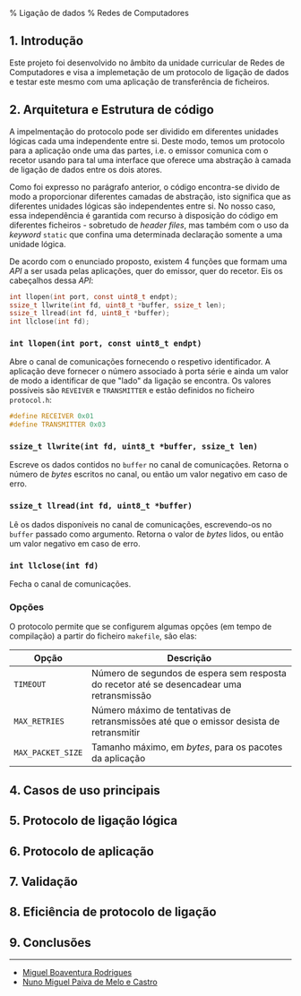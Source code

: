 % Ligação de dados
% Redes de Computadores


## 1. Introdução
Este projeto foi desenvolvido no âmbito da unidade curricular de Redes de Computadores e visa a implemetação de um protocolo de ligação de dados e testar este mesmo com uma aplicação de transferência de ficheiros.

## 2. Arquitetura e Estrutura de código
A impelmentação do protocolo pode ser dividido em diferentes unidades lógicas cada uma independente entre si. Deste modo, temos um protocolo para a aplicação onde uma das partes, i.e. o emissor comunica com o recetor usando para tal uma interface que oferece uma abstração à camada de ligação de dados entre os dois atores.

Como foi expresso no parágrafo anterior, o código encontra-se divido de modo a proporcionar diferentes camadas de abstração, isto significa que as diferentes unidades lógicas são independentes entre si. No nosso caso, essa independência é garantida com recurso à disposição do código em diferentes ficheiros - sobretudo de *header files*, mas também com o uso da *keyword* `static` que confina uma determinada declaração somente a uma unidade lógica.

De acordo com o enunciado proposto, existem 4 funções que formam uma *API* a ser usada pelas aplicações, quer do emissor, quer do recetor. Eis os cabeçalhos dessa *API*:

```c 
int llopen(int port, const uint8_t endpt);
ssize_t llwrite(int fd, uint8_t *buffer, ssize_t len);
ssize_t llread(int fd, uint8_t *buffer);
int llclose(int fd);
```

### `int llopen(int port, const uint8_t endpt)`
Abre o canal de comunicações fornecendo o respetivo identificador. A aplicação deve fornecer o número associado à porta série e ainda um valor de modo a identificar de que "lado" da ligação se encontra. Os valores possíveis são `REVEIVER` e `TRANSMITTER` e estão definidos no ficheiro `protocol.h`:

```c
#define RECEIVER 0x01
#define TRANSMITTER 0x03
```

### `ssize_t llwrite(int fd, uint8_t *buffer, ssize_t len)`
Escreve os dados contidos no `buffer` no canal de comunicações. Retorna o número de *bytes* escritos no canal, ou então um valor negativo em caso de erro.

### `ssize_t llread(int fd, uint8_t *buffer)`
Lê os dados disponíveis no canal de comunicações, escrevendo-os no `buffer` passado como argumento. Retorna o valor de *bytes* lidos, ou então um valor negativo em caso de erro.

### `int llclose(int fd)`
Fecha o canal de comunicações.

### Opções
O protocolo permite que se configurem algumas opções (em tempo de compilação) a partir do ficheiro `makefile`, são elas:

| Opção | Descrição |
| --- | ----------- |
| `TIMEOUT` | Número de segundos de espera sem resposta do recetor até se desencadear uma retransmissão |
| `MAX_RETRIES` | Número máximo de tentativas de retransmissões até que o emissor desista de retransmitir |
| `MAX_PACKET_SIZE` | Tamanho máximo, em *bytes*, para os pacotes da aplicação |

## 4. Casos de uso principais

## 5. Protocolo de ligação lógica

## 6. Protocolo de aplicação

## 7. Validação 

## 8. Eficiência de protocolo de ligação

## 9. Conclusões

---

* [Miguel Boaventura Rodrigues](mailto:up201906042@edu.fe.up.pt)
* [Nuno Miguel Paiva de Melo e Castro](mailto:up202003324@edu.fe.up.pt)

